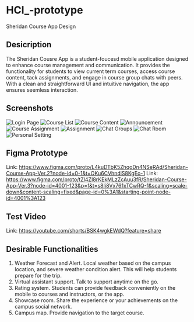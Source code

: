 # HCI_-prototype
Sheridan Course App Design

## Desicription
The Sheridan Cousre App is a student-foucesd mobile application designed to enhance course management and communication. It provides the functionality for students to view current term courses, access course content, tack assignments, and engage in course group chats with peers. With a clean and straightforward UI and intuitive navigation, the app ensures seemless interaction.

## Screenshots

![Login Page](https://github.com/user-attachments/assets/508c8b25-6e4f-4fa3-b586-3c2414dbd1ac)
![Course List](https://github.com/user-attachments/assets/ee53744b-2146-4bda-8e5d-8dfeaef7e552)
![Course Content](https://github.com/user-attachments/assets/28aa6cdb-db31-4948-a5fe-1f7a8d0ca923)
![Announcement](https://github.com/user-attachments/assets/eba96452-4ee4-4200-8efc-d1f2fb3907e7)
![Course Assignment](https://github.com/user-attachments/assets/33a5be35-e843-4721-8d1a-55b2e9e436e3)
![Assignment](https://github.com/user-attachments/assets/73e75135-3d9b-4a9c-bf02-2aa26801d875)
![Chat Groups](https://github.com/user-attachments/assets/a2122eea-3b1a-4e45-b69f-4caf11b86f69)
![Chat Room](https://github.com/user-attachments/assets/fc82f2f2-5301-4726-b59a-74396a5a08ea)
![Personal Setting](https://github.com/user-attachments/assets/154f6a47-ab1c-46d1-a1b3-ec220afed93e)

## Figma Prototype 
Link: https://www.figma.com/proto/L4kuDTbK5ZhqoDn4NSeRAd/Sheridan-Course-App-Ver.2?node-id=0-1&t=OKu6CVhndiS8KgEo-1
Link: https://www.figma.com/proto/tZl4ZI8rKEkMLzZcAuu3fR/Sheridan-Course-App-Ver.3?node-id=4001-123&p=f&t=s8Ii8Vx761xTCwRQ-1&scaling=scale-down&content-scaling=fixed&page-id=0%3A1&starting-point-node-id=4001%3A123

## Test Video
Link: https://youtube.com/shorts/BSK4wgkEWdQ?feature=share

## Desirable Functionalities
1. Weather Forecast and Alert. Local weather based on the campus location, and severe weather condition alert. This will help students prepare for the trip.
2. Virtual assistant support. Talk to support anytime on the go.
3. Rating system. Students can provide feedback conveniently on the mobile to courses and instructors, or the app.
4. Showcase room. Share the experience or your achievements on the campus social network.
5. Campus map. Provide navigation to the target course. 
